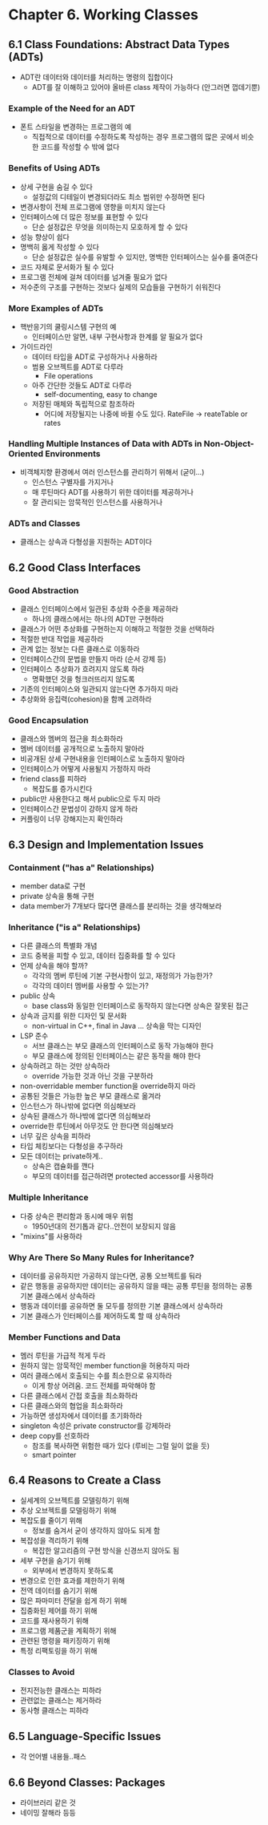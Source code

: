 # Chapter 6. Working Classes

## 6.1 Class Foundations: Abstract Data Types (ADTs)
- ADT란 데이터와 데이터를 처리하는 명령의 집합이다
  - ADT를 잘 이해하고 있어야 올바른 class 제작이 가능하다 (안그러면 껍데기뿐)

### Example of the Need for an ADT
- 폰트 스타일을 변경하는 프로그램의 예
  - 직접적으로 데이터를 수정하도록 작성하는 경우 프로그램의 많은 곳에서 비슷한 코드를 작성할 수 밖에 없다

### Benefits of Using ADTs
- 상세 구현을 숨길 수 있다
  - 설정값의 디테일이 변경되더라도 최소 범위만 수정하면 된다
- 변경사항이 전체 프로그램에 영향을 미치지 않는다
- 인터페이스에 더 많은 정보를 표현할 수 있다
  - 단순 설정값은 무엇을 의미하는지 모호하게 할 수 있다
- 성능 향상이 쉽다
- 명백히 옳게 작성할 수 있다
  - 단순 설정값은 실수를 유발할 수 있지만, 명백한 인터페이스는 실수를 줄여준다
- 코드 자체로 문서화가 될 수 있다
- 프로그램 전체에 걸쳐 데이터를 넘겨줄 필요가 없다
- 저수준의 구조를 구현하는 것보다 실제의 모습들을 구현하기 쉬워진다

### More Examples of ADTs
- 핵반응기의 쿨링시스템 구현의 예
  - 인터페이스만 알면, 내부 구현사항과 한계를 알 필요가 없다
- 가이드라인
  - 데이터 타입을 ADT로 구성하거나 사용하라
  - 범용 오브젝트를 ADT로 다루라
    - File operations
  - 아주 간단한 것들도 ADT로 다루라
    - self-documenting, easy to change
  - 저장된 매체와 독립적으로 참조하라
    - 어디에 저장될지는 나중에 바뀔 수도 있다. RateFile -> reateTable or rates

### Handling Multiple Instances of Data with ADTs in Non-Object-Oriented Environments
- 비객체지향 환경에서 여러 인스턴스를 관리하기 위해서 (굳이...)
  - 인스턴스 구별자를 가지거나
  - 매 루틴마다 ADT를 사용하기 위한 데이터를 제공하거나
  - 잘 관리되는 암묵적인 인스턴스를 사용하거나

### ADTs and Classes
- 클래스는 상속과 다형성을 지원하는 ADT이다

## 6.2 Good Class Interfaces

### Good Abstraction
- 클래스 인터페이스에서 일관된 추상화 수준을 제공하라
  - 하나의 클래스에서는 하나의 ADT만 구현하라
- 클래스가 어떤 추상화를 구현하는지 이해하고 적절한 것을 선택하라
- 적절한 반대 작업을 제공하라
- 관계 없는 정보는 다른 클래스로 이동하라
- 인터페이스간의 문법을 만들지 마라 (순서 강제 등)
- 인터페이스 추상화가 흐려지지 않도록 하라
  - 명확했던 것을 헝크러뜨리지 않도록
- 기존의 인터페이스와 일관되지 않는다면 추가하지 마라
- 추상화와 응집력(cohesion)을 함께 고려하라

### Good Encapsulation
- 클래스와 멤버의 접근을 최소화하라
- 멤버 데이터를 공개적으로 노출하지 말아라
- 비공개된 상세 구현내용을 인터페이스로 노출하지 말아라
- 인터페이스가 어떻게 사용될지 가정하지 마라
- friend class를 피하라
  - 복잡도를 증가시킨다
- public만 사용한다고 해서 public으로 두지 마라
- 인터페이스간 문법성이 강하지 않게 하라
- 커플링이 너무 강해지는지 확인하라

## 6.3 Design and Implementation Issues

### Containment ("has a" Relationships)
- member data로 구현
- private 상속을 통해 구현
- data member가 7개보다 많다면 클래스를 분리하는 것을 생각해보라

### Inheritance ("is a" Relationships)
- 다른 클래스의 특별화 개념
- 코드 중복을 피할 수 있고, 데이터 집중화를 할 수 있다
- 언제 상속을 해야 할까?
  - 각각의 멤버 루틴에 기본 구현사항이 있고, 재정의가 가능한가?
  - 각각의 데이터 멤버를 사용할 수 있는가?
- public 상속
  - base class와 동일한 인터페이스로 동작하지 않는다면 상속은 잘못된 접근
- 상속과 금지를 위한 디자인 및 문서화
  - non-virtual in C++, final in Java ... 상속을 막는 디자인
- LSP 준수
  - 서브 클래스는 부모 클래스의 인터페이스로 동작 가능해야 한다
  - 부모 클래스에 정의된 인터페이스는 같은 동작을 해야 한다
- 상속하려고 하는 것만 상속하라
  - override 가능한 것과 아닌 것을 구분하라
- non-overridable member function을 override하지 마라
- 공통된 것들은 가능한 높은 부모 클래스로 옮겨라
- 인스턴스가 하나밖에 없다면 의심해보라
- 상속된 클래스가 하나밖에 없다면 의심해보라
- override한 루틴에서 아무것도 안 한다면 의심해보라
- 너무 깊은 상속을 피하라
- 타입 체킹보다는 다형성을 추구하라
- 모든 데이터는 private하게..
  - 상속은 캡슐화를 깬다
  - 부모의 데이터를 접근하려면 protected accessor를 사용하라

### Multiple Inheritance
- 다중 상속은 편리함과 동시에 매우 위험
  - 1950년대의 전기톱과 같다..안전이 보장되지 않음
- "mixins"를 사용하라

### Why Are There So Many Rules for Inheritance?
- 데이터를 공유하지만 가공하지 않는다면, 공통 오브젝트를 둬라
- 같은 행동을 공유하지만 데이터는 공유하지 않을 때는 공통 루틴을 정의하는 공통 기본 클래스에서 상속하라
- 행동과 데이터를 공유하면 둘 모두를 정의한 기본 클래스에서 상속하라
- 기본 클래스가 인터페이스를 제어하도록 할 때 상속하라

### Member Functions and Data
- 멤러 루틴을 가급적 적게 두라
- 원하지 않는 암묵적인 member function을 허용하지 마라
- 여러 클래스에서 호출되는 수를 최소한으로 유지하라
  - 이게 항상 어려움. 코드 전체를 파악해야 함
- 다른 클래스에서 간접 호출을 최소화하라
- 다른 클래스와의 협업을 최소화하라
- 가능하면 생성자에서 데이터를 초기화하라
- singleton 속성은 private constructor를 강제하라
- deep copy를 선호하라
  - 참조를 복사하면 위험한 때가 있다 (루비는 그럴 일이 없을 듯)
  - smart pointer

## 6.4 Reasons to Create a Class
- 실세계의 오브젝트를 모델링하기 위해
- 추상 오브젝트를 모델링하기 위해
- 복잡도를 줄이기 위해
  - 정보를 숨겨서 굳이 생각하지 않아도 되게 함
- 복잡성을 격리하기 위해
  - 복잡한 알고리즘의 구현 방식을 신경쓰지 않아도 됨
- 세부 구현을 숨기기 위해
  - 외부에서 변경하지 못하도록
- 변경으로 인한 효과를 제한하기 위해
- 전역 데이터를 숨기기 위해
- 많은 파마미터 전달을 쉽게 하기 위해
- 집중화된 제어를 하기 위해
- 코드를 재사용하기 위해
- 프로그램 제품군을 계획하기 위해
- 관련된 명령을 패키징하기 위해
- 특정 리팩토링을 하기 위해

### Classes to Avoid
- 전지전능한 클래스는 피하라
- 관련없는 클래스는 제거하라
- 동사형 클래스는 피하라

## 6.5 Language-Specific Issues
- 각 언어별 내용들..패스

## 6.6 Beyond Classes: Packages
- 라이브러리 같은 것
- 네이밍 잘해라 등등
